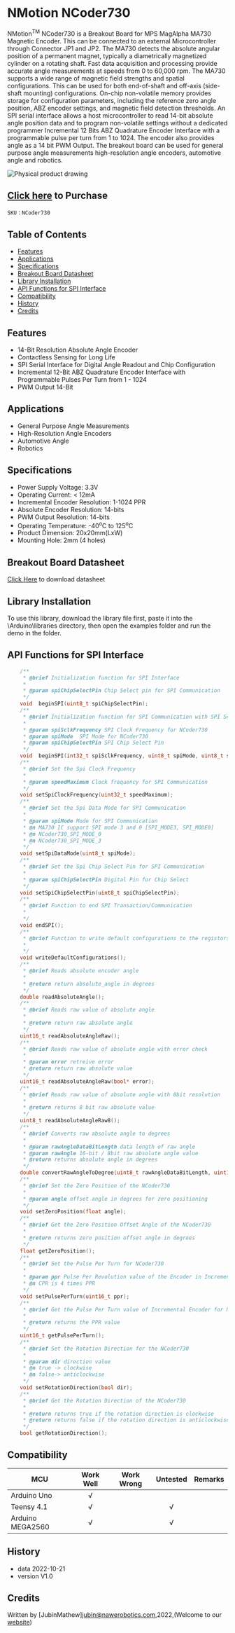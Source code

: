 # NMotion NCoder730

NMotion<sup>TM</sup> NCoder730 is a Breakout Board for MPS MagAlpha MA730 Magnetic Encoder. This can be connected to an external Microcontroller through Connector JP1 and JP2. The MA730 detects the absolute angular position of a permanent magnet, typically a diametrically magnetized cylinder on a rotating shaft. Fast data acquisition and processing provide accurate angle measurements at speeds from 0 to 60,000 rpm. The MA730 supports a wide range of magnetic field strengths and spatial configurations. This can be used for both end-of-shaft and off-axis (side-shaft mounting) configurations. On-chip non-volatile memory provides storage for configuration parameters, including the reference zero angle position, ABZ encoder settings, and magnetic field detection thresholds. An SPI serial interface allows a host microcontroller to read 14-bit absolute angle position data and to program non-volatile settings without a dedicated programmer Incremental 12 Bits ABZ Quadrature Encoder Interface with a programmable pulse per turn from 1 to 1024. The encoder also provides angle as a 14 bit PWM Output. The breakout board can be used for general purpose angle measurements high-resolution angle encoders, automotive angle and robotics.

![Physical product drawing](./resources/images/IsometricView.png)

## [Click here](https://www.amazon.in/gp/product/B0BC9TYGGC) to Purchase
    SKU：NCoder730

## Table of Contents

* [Features](#features)
* [Applications](#applications)
* [Specifications](#specifications)
* [Breakout Board Datasheet](#breakout-board-datasheet)
* [Library Installation](#installation)
* [API Functions for SPI Interface](#api-functions)
* [Compatibility](#compatibility)
* [History](#history)
* [Credits](#credits)
<snippet>
<content>

## Features
* 14-Bit Resolution Absolute Angle Encoder
* Contactless Sensing for Long Life
* SPI Serial Interface for Digital Angle Readout and Chip Configuration
* Incremental 12-Bit ABZ Quadrature Encoder Interface with Programmable Pulses Per Turn from 1 - 1024
* PWM Output 14-Bit

## Applications
*   General Purpose Angle Measurements
*   High-Resolution Angle Encoders
*   Automotive Angle
*   Robotics

## Specifications
*   Power Supply Voltage: 3.3V
*   Operating Current: < 12mA
*   Incremental Encoder Resolution: 1-1024 PPR
*   Absolute Encoder Resolution: 14-bits
*   PWM Output Resolution: 14-bits
*   Operating Temperature: -40<sup>o</sup>C to 125<sup>o</sup>C
*   Product Dimension: 20x20mm(LxW)
*   Mounting Hole: 2mm (4 holes) 

## Breakout Board Datasheet
[Click Here](https://drive.google.com/file/d/1at6gYZ4LiHeWzJLjMkfs-I9OMhACQv6A/view) to download datasheet

## Library Installation
To use this library, download the library file first, paste it into the \Arduino\libraries directory, then open the examples folder and run the demo in the folder.

## API Functions for SPI Interface

```C++
    /**
     * @brief Initialization function for SPI Interface
     * 
     * @param spiChipSelectPin Chip Select pin for SPI Communication
     */
    void  beginSPI(uint8_t spiChipSelectPin);
    /**
     * @brief Initialization function for SPI Communication with SPI Settings
     * 
     * @param spiSclkFrequency SPI Clock Frequency for NCoder730
     * @param spiMode  SPI Mode for NCoder730
     * @param spiChipSelectPin SPI Chip Select Pin
     */
    void  beginSPI(int32_t spiSclkFrequency, uint8_t spiMode, uint8_t spiChipSelectPin);
    /**
     * @brief Set the Spi Clock Frequency
     * 
     * @param speedMaximum Clock frequency for SPI Communication
     */
    void setSpiClockFrequency(uint32_t speedMaximum);
    /**
     * @brief Set the Spi Data Mode for SPI Communication
     * 
     * @param spiMode Mode for SPI Communication
     * @n MA730 IC support SPI mode 3 and 0 [SPI_MODE3, SPI_MODE0]
     * @n NCoder730_SPI_MODE_0
     * @n NCoder730_SPI_MODE_3
     */
    void setSpiDataMode(uint8_t spiMode);
    /**
     * @brief Set the Spi Chip Select Pin for SPI Communication
     * 
     * @param spiChipSelectPin Digital Pin for Chip Select
     */
    void setSpiChipSelectPin(uint8_t spiChipSelectPin);
    /**
     * @brief Function to end SPI Transaction/Communication
     * 
     */
    void endSPI();
    /**
     * @brief Function to write default configurations to the registors
     * 
     */
    void writeDefaultConfigurations();
    /**
     * @brief Reads absolute encoder angle
     * 
     * @return return absolute_angle in degrees 
     */
    double readAbsoluteAngle();
    /**
     * @brief Reads raw value of absolute angle
     * 
     * @return return raw absolute angle 
     */
    uint16_t readAbsoluteAngleRaw();
    /**
     * @brief Reads raw value of absolute angle with error check
     * 
     * @param error retreive error
     * @return return raw absolute value
     */
    uint16_t readAbsoluteAngleRaw(bool* error);
    /**
     * @brief Reads raw value of absolute angle with 8bit resolution
     * 
     * @return returns 8 bit raw absolute value
     */
    uint8_t readAbsoluteAngleRaw8();
    /**
     * @brief Converts raw absolute angle to degrees
     * 
     * @param rawAngleDataBitLength data length of raw angle
     * @param rawAngle 16-bit / 8bit raw absolute angle value
     * @return returns absolute angle in degrees
     */
    double convertRawAngleToDegree(uint8_t rawAngleDataBitLength, uint16_t rawAngle);
    /**
     * @brief Set the Zero Position of the NCoder730
     * 
     * @param angle offset angle in degrees for zero positioning
     */
    void setZeroPosition(float angle);
    /**
     * @brief Get the Zero Position Offset Angle of the NCoder730
     * 
     * @return returns zero position offset angle in degrees
     */
    float getZeroPosition();
    /**
     * @brief Set the Pulse Per Turn for NCoder730
     * 
     * @param ppr Pulse Per Revolution value of the Encoder in Incremental Mode
     * @n CPR is 4 times PPR
     */
    void setPulsePerTurn(uint16_t ppr);
    /**
     * @brief Get the Pulse Per Turn value of Incremental Encoder for NCoder730
     * 
     * @return returns the PPR value
     */
    uint16_t getPulsePerTurn();
    /**
     * @brief Set the Rotation Direction for the NCoder730
     * 
     * @param dir direction value
     * @n true -> clockwise
     * @n false-> anticlockwise
     */
    void setRotationDirection(bool dir);
    /**
     * @brief Get the Rotation Direction of the NCoder730
     * 
     * @return returns true if the rotation direction is clockwise
     * @return returns false if the rotation direction is anticlockwise
     */
    bool getRotationDirection();

```

## Compatibility

| MCU                | Work Well | Work Wrong | Untested | Remarks |
| ------------------ | :-------: | :--------: | :------: | ------- |
| Arduino Uno        |     √     |            |          |         |
| Teensy 4.1         |     √     |            |     √    |         |
| Arduino MEGA2560   |     √     |            |     √    |         |


## History

- data 2022-10-21
- version V1.0


## Credits

Written by [JubinMathew]<jubin@nawerobotics.com>,2022,(Welcome to our [website](https://www.nawerobotics.com/))
